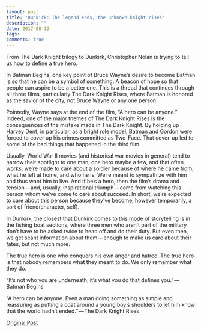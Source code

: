 ```yaml
---
layout: post
title: "Dunkirk: The legend ends, the unknown knight rises"
description: ""
date: 2017-08-12
tags: 
comments: true
---
```


From The Dark Knight trilogy to Dunkirk, Christopher Nolan is trying to tell us how to define a true hero.

In Batman Begins, one key point of Bruce Wayne’s desire to become Batman is so that he can be a symbol of something. A beacon of hope so that people can aspire to be a better one. This is a thread that continues through all three films, particularly The Dark Knight Rises, where Batman is honored as the savior of the city, not Bruce Wayne or any one person.

Pointedly, Wayne says at the end of the film, “A hero can be anyone.” Indeed, one of the major themes of The Dark Knight Rises is the consequences of the mistake made in The Dark Knight. By holding up Harvey Dent, in particular, as a bright role model, Batman and Gordon were forced to cover up his crimes committed as Two-Face. That cover-up led to some of the bad things that happened in the third film.

Usually, World War II movies (and historical war movies in general) tend to narrow their spotlight to one man, one hero maybe a few, and that often works; we’re made to care about a soldier because of where he came from, what he left at home, and who he is. We’re meant to sympathize with him and thus want him to live. And if he’s a hero, then the film’s drama and tension — and, usually, inspirational triumph — come from watching this person whom we’ve come to care about succeed. In short, we’re expected to care about this person because they’ve become, however temporarily, a sort of friend(character, self).

In Dunkirk, the closest that Dunkirk comes to this mode of storytelling is in the fishing boat sections, where three men who aren’t part of the military don’t have to be asked twice to head off and do their duty. But even then, we get scant information about them — enough to make us care about their fates, but not much more.

The true hero is one who conquers his own anger and hatred .The true hero is that nobody remembers what they meant to do. We only remember what they do.

“It’s not who you are underneath, it’s what you do that defines you.” — Batman Begins

“A hero can be anyone. Even a man doing something as simple and reassuring as putting a coat around a young boy’s shoulders to let him know that the world hadn’t ended.” — The Dark Knight Rises

[Original Post](https://medium.com/@allenleein/dunkirk-943222cc8ea)
